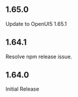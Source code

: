## 1.65.0

Update to OpenUI5 1.65.1

## 1.64.1

Resolve npm release issue.

## 1.64.0

Initial Release
